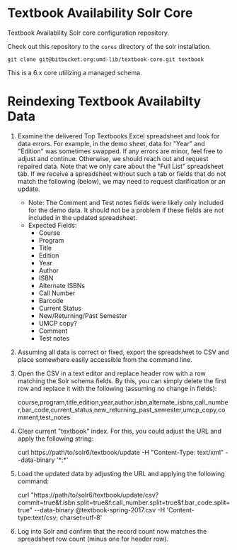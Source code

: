 Textbook Availability Solr Core
=================

Textbook Availability Solr core configuration repository.


Check out this repository to the `cores` directory of the solr installation.

```
git clone git@bitbucket.org:umd-lib/textbook-core.git textbook
```

This is a 6.x core utilizing a managed schema.

Reindexing Textbook Availabilty Data
=======================
1. Examine the delivered Top Textbooks Excel spreadsheet and look for data errors. For example, in the demo sheet, data for "Year" and "Edition" was sometimes swapped. If any errors are minor, feel free to adjust and continue. Otherwise, we should reach out and request repaired data. Note that we only care about the "Full List" spreadsheet tab. If we receive a spreadsheet without such a tab or fields that do not match the following (below), we may need to request clarification or an update.
	* Note: The Comment and Test notes fields were likely only included for the demo data. It should not be a problem if these fields are not included in the updated spreadsheet.
	* Expected Fields:
		* Course
		* Program
		* Title
		* Edition
		* Year
		* Author
		* ISBN
		* Alternate ISBNs
		* Call Number
		* Barcode
		* Current Status
		* New/Returning/Past Semester
		* UMCP copy?
		* Comment
		* Test notes
1. Assuming all data is correct or fixed, export the spreadsheet to CSV and place somewhere easily accessible from the command line.
1. Open the CSV in a text editor and replace header row with a row matching the Solr schema fields. By this, you can simply delete the first row and replace it with the following (assuming no change in fields):

	course,program,title,edition,year,author,isbn,alternate_isbns,call_number,bar_code,current_status,new_returning_past_semester,umcp_copy,comment,test_notes

1. Clear current "textbook" index. For this, you could adjust the URL and apply the following string:

	curl https://path/to/solr6/textbook/update -H "Content-Type: text/xml" --data-binary '<delete><query>\*:\*</query></delete>'

1. Load the updated data by adjusting the URL and applying the following command:

	curl "https://path/to/solr6/textbook/update/csv?commit=true&f.isbn.split=true&f.call_number.split=true&f.bar_code.split=true" --data-binary @textbook-spring-2017.csv -H 'Content-type:text/csv; charset=utf-8'

1. Log into Solr and confirm that the record count now matches the spreadsheet row count (minus one for header row).
